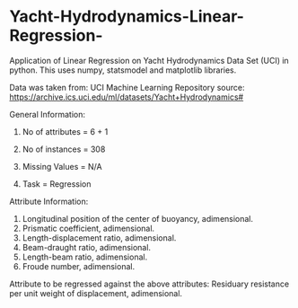 # Yacht-Hydrodynamics-Linear-Regression-
Application of Linear Regression on Yacht Hydrodynamics Data Set (UCI) in python. 
This uses numpy, statsmodel and matplotlib libraries.

Data was taken from: UCI Machine Learning Repository
source: https://archive.ics.uci.edu/ml/datasets/Yacht+Hydrodynamics#

General Information:

1. No of attributes = 6 + 1

2. No of instances = 308
3. Missing Values = N/A
4. Task = Regression

Attribute Information:
1. Longitudinal position of the center of buoyancy, adimensional. 
2. Prismatic coefficient, adimensional. 
3. Length-displacement ratio, adimensional. 
4. Beam-draught ratio, adimensional. 
5. Length-beam ratio, adimensional. 
6. Froude number, adimensional. 

Attribute to be regressed against the above attributes:
Residuary resistance per unit weight of displacement, adimensional. 
